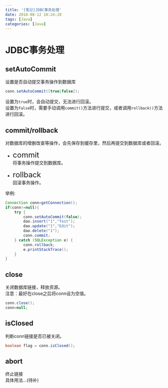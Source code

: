 ```yaml
---
title: '[笔记]JDBC事务处理'
date: 2018-08-12 18:24:28
tags: [Java]
categories: [Java]
---
```


# JDBC事务处理
## setAutoCommit
设置是否自动提交事务操作到数据库
```java
conn.setAutoCommit([true|false]);
```
设置为`true`时，会自动提交，无法进行回滚。  
设置为`false`时，需要手动调用`commit()`方法进行提交，或者调用`rollback()`方法进行回滚。

## commit/rollback
对数据库的增删改查等操作，会先保存到缓存里，然后再提交到数据库或者回滚。
- <span style="font-size:24px">commit</span>  
将事务操作提交到数据库。

- <span style="font-size:24px">rollback</span>  
回滚事务操作。

<!-- more -->

举例:
```java
Connection conn=getConnection();
if(conn!=null){
    try {
        conn.setAutoCommit(false);
        dao.insert("1","Test");
        dao.update("1","Edit");
        dao.delete("1");
        conn.commit;
    } catch (SQLException e) {
        conn.rollback;
        e.printStackTrace();
    }
}
```

## close
关闭数据库链接，释放资源。  
注意：最好在close之后将conn设为空值。
```java
conn.close();
conn=null;
```

## isClosed
判断conn链接是否已被关闭。
```java
boolean flag = conn.isClosed();
```

## abort
终止链接  
具体用法...(待补)